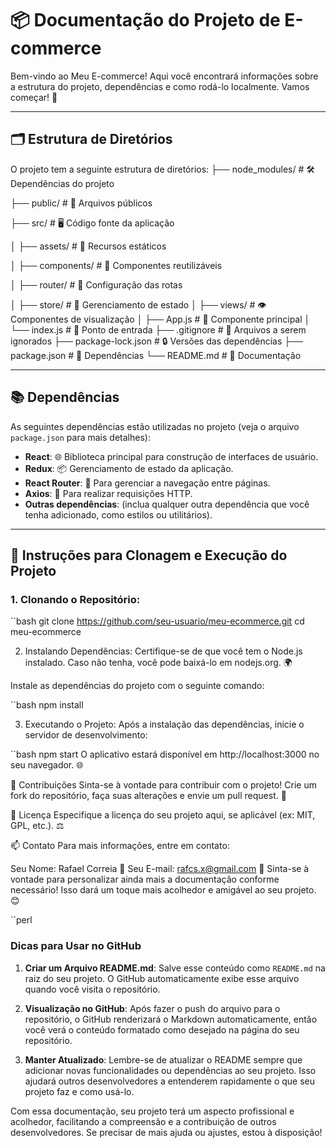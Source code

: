 # 📦 Documentação do Projeto de E-commerce

Bem-vindo ao Meu E-commerce! Aqui você encontrará informações sobre a estrutura do projeto, dependências e como rodá-lo localmente. Vamos começar! 🚀

---

## 🗂️ Estrutura de Diretórios

O projeto tem a seguinte estrutura de diretórios:
├── node_modules/           # 🛠️ Dependências do projeto

├── public/                 # 📄 Arquivos públicos

├── src/                    # 🖥️ Código fonte da aplicação

│   ├── assets/             # 📸 Recursos estáticos

│   ├── components/         # 🔧 Componentes reutilizáveis

│   ├── router/             # 📍 Configuração das rotas

│   ├── store/              # 🏬 Gerenciamento de estado
│   ├── views/              # 👁️ Componentes de visualização
│   ├── App.js              # 🌟 Componente principal
│   └── index.js            # 📍 Ponto de entrada
├── .gitignore               # 🚫 Arquivos a serem ignorados
├── package-lock.json       # 🔒 Versões das dependências
├── package.json            # 📜 Dependências
└── README.md               # 📖 Documentação

---

## 📚 Dependências

As seguintes dependências estão utilizadas no projeto (veja o arquivo `package.json` para mais detalhes):

- **React**: 🌐 Biblioteca principal para construção de interfaces de usuário.
- **Redux**: 📦 Gerenciamento de estado da aplicação.
- **React Router**: 🚀 Para gerenciar a navegação entre páginas.
- **Axios**: 🌈 Para realizar requisições HTTP.
- **Outras dependências**: (inclua qualquer outra dependência que você tenha adicionado, como estilos ou utilitários).

---

## 🚀 Instruções para Clonagem e Execução do Projeto

### 1. Clonando o Repositório:

``bash
git clone https://github.com/seu-usuario/meu-ecommerce.git
cd meu-ecommerce

2. Instalando Dependências:
Certifique-se de que você tem o Node.js instalado. Caso não tenha, você pode baixá-lo em nodejs.org. 🌍

Instale as dependências do projeto com o seguinte comando:

``bash
npm install

3. Executando o Projeto:
Após a instalação das dependências, inicie o servidor de desenvolvimento:

``bash
npm start
O aplicativo estará disponível em http://localhost:3000 no seu navegador. 🌐

🙌 Contribuições
Sinta-se à vontade para contribuir com o projeto! Crie um fork do repositório, faça suas alterações e envie um pull request. 💖

📄 Licença
Especifique a licença do seu projeto aqui, se aplicável (ex: MIT, GPL, etc.). ⚖️

📫 Contato
Para mais informações, entre em contato:

Seu Nome: Rafael Correia 👤
Seu E-mail: rafcs.x@gmail.com 📧
Sinta-se à vontade para personalizar ainda mais a documentação conforme necessário! Isso dará um toque mais acolhedor e amigável ao seu projeto. 😊

``perl
### Dicas para Usar no GitHub

1. **Criar um Arquivo README.md**: Salve esse conteúdo como `README.md` na raiz do seu projeto. O GitHub automaticamente exibe esse arquivo quando você visita o repositório.
   
2. **Visualização no GitHub**: Após fazer o push do arquivo para o repositório, o GitHub renderizará o Markdown automaticamente, então você verá o conteúdo formatado como desejado na página do seu repositório.

3. **Manter Atualizado**: Lembre-se de atualizar o README sempre que adicionar novas funcionalidades ou dependências ao seu projeto. Isso ajudará outros desenvolvedores a entenderem rapidamente o que seu projeto faz e como usá-lo.

Com essa documentação, seu projeto terá um aspecto profissional e acolhedor, facilitando a compreensão e a contribuição de outros desenvolvedores. Se precisar de mais ajuda ou ajustes, estou à disposição!





